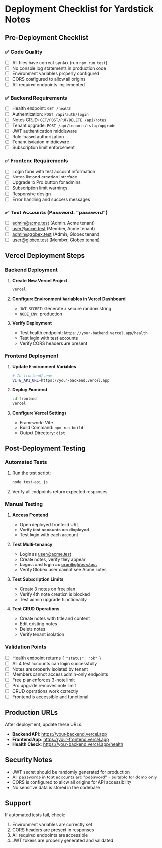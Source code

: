 # Deployment Checklist for Yardstick Notes

## Pre-Deployment Checklist

### ✅ Code Quality
- [ ] All files have correct syntax (run `npm run test`)
- [ ] No console.log statements in production code
- [ ] Environment variables properly configured
- [ ] CORS configured to allow all origins
- [ ] All required endpoints implemented

### ✅ Backend Requirements
- [ ] Health endpoint: `GET /health`
- [ ] Authentication: `POST /api/auth/login`
- [ ] Notes CRUD: `GET/POST/PUT/DELETE /api/notes`
- [ ] Tenant upgrade: `POST /api/tenants/:slug/upgrade`
- [ ] JWT authentication middleware
- [ ] Role-based authorization
- [ ] Tenant isolation middleware
- [ ] Subscription limit enforcement

### ✅ Frontend Requirements
- [ ] Login form with test account information
- [ ] Notes list and creation interface
- [ ] Upgrade to Pro button for admins
- [ ] Subscription limit warnings
- [ ] Responsive design
- [ ] Error handling and success messages

### ✅ Test Accounts (Password: "password")
- [ ] admin@acme.test (Admin, Acme tenant)
- [ ] user@acme.test (Member, Acme tenant)
- [ ] admin@globex.test (Admin, Globex tenant)
- [ ] user@globex.test (Member, Globex tenant)

## Vercel Deployment Steps

### Backend Deployment
1. **Create New Vercel Project**
   ```bash
   vercel
   ```

2. **Configure Environment Variables in Vercel Dashboard**
   - `JWT_SECRET`: Generate a secure random string
   - `NODE_ENV`: production

3. **Verify Deployment**
   - Test health endpoint: `https://your-backend.vercel.app/health`
   - Test login with test accounts
   - Verify CORS headers are present

### Frontend Deployment
1. **Update Environment Variables**
   ```bash
   # In frontend/.env
   VITE_API_URL=https://your-backend.vercel.app
   ```

2. **Deploy Frontend**
   ```bash
   cd frontend
   vercel
   ```

3. **Configure Vercel Settings**
   - Framework: Vite
   - Build Command: `npm run build`
   - Output Directory: `dist`

## Post-Deployment Testing

### Automated Tests
1. Run the test script:
   ```bash
   node test-api.js
   ```

2. Verify all endpoints return expected responses

### Manual Testing
1. **Access Frontend**
   - Open deployed frontend URL
   - Verify test accounts are displayed
   - Test login with each account

2. **Test Multi-tenancy**
   - Login as user@acme.test
   - Create notes, verify they appear
   - Logout and login as user@globex.test
   - Verify Globex user cannot see Acme notes

3. **Test Subscription Limits**
   - Create 3 notes on free plan
   - Verify 4th note creation is blocked
   - Test admin upgrade functionality

4. **Test CRUD Operations**
   - Create notes with title and content
   - Edit existing notes
   - Delete notes
   - Verify tenant isolation

### Validation Points
- [ ] Health endpoint returns `{ "status": "ok" }`
- [ ] All 4 test accounts can login successfully
- [ ] Notes are properly isolated by tenant
- [ ] Members cannot access admin-only endpoints
- [ ] Free plan enforces 3-note limit
- [ ] Pro upgrade removes note limit
- [ ] CRUD operations work correctly
- [ ] Frontend is accessible and functional

## Production URLs
After deployment, update these URLs:

- **Backend API**: https://your-backend.vercel.app
- **Frontend App**: https://your-frontend.vercel.app
- **Health Check**: https://your-backend.vercel.app/health

## Security Notes
- JWT secret should be randomly generated for production
- All passwords in test accounts are "password" - suitable for demo only
- CORS is configured to allow all origins for API accessibility
- No sensitive data is stored in the codebase

## Support
If automated tests fail, check:
1. Environment variables are correctly set
2. CORS headers are present in responses
3. All required endpoints are accessible
4. JWT tokens are properly generated and validated
